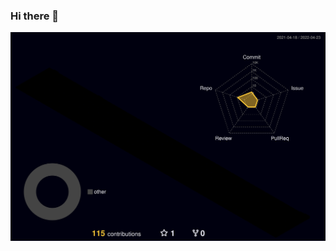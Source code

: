 ### Hi there 👋

![](./profile-3d-contrib/profile-night-rainbow.svg)

<!--profile-3d-contrib/profile-night-view.svg
profile-night-green.svg
profile-night-rainbow.svg
profile-gitblock.svg
-->

<!--
**puneet-panwar/puneet-panwar** is a ✨ _special_ ✨ repository because its `README.md` (this file) appears on your GitHub profile.

Here are some ideas to get you started:

- 🔭 I’m currently working on ...
- 🌱 I’m currently learning ...
- 👯 I’m looking to collaborate on ...
- 🤔 I’m looking for help with ...
- 💬 Ask me about ...
- 📫 How to reach me: ...
- 😄 Pronouns: ...
- ⚡ Fun fact: ...
-->
